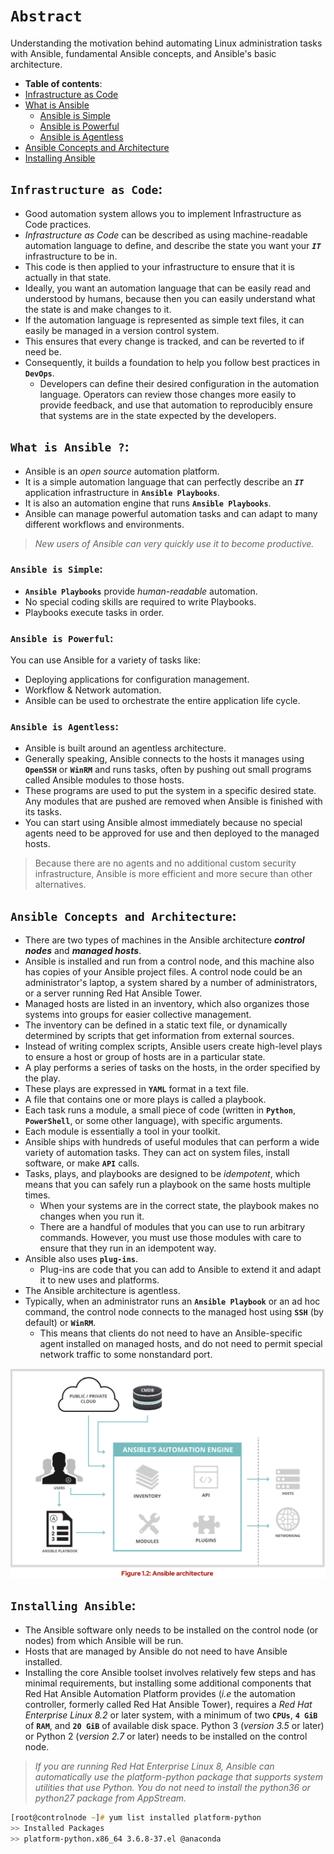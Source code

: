 # **`Abstract`**

Understanding the motivation behind automating Linux administration tasks with Ansible, fundamental Ansible concepts, and Ansible's basic architecture.

-  **Table of contents**:
  - [Infrastructure as Code](#infrastructure-as-code)
  - [What is Ansible](#what-is-ansible)
    - [Ansible is Simple](#ansible-is-simple)
    - [Ansible is Powerful](#ansible-is-powerful)
    - [Ansible is Agentless](#ansible-is-agentless)
  - [Ansible Concepts and Architecture](#ansible-concepts-and-architecture)
  - [Installing Ansible](#installing-ansible)


## **`Infrastructure as Code`**:

- Good automation system allows you to implement Infrastructure as Code practices. 
- *Infrastructure as Code* can be described as using machine-readable automation language to define, and describe the state you want your ***`IT`*** infrastructure to be in. 
- This code is then applied to your infrastructure to ensure that it is actually in that state.
- Ideally, you want an automation language that can be easily read and understood by humans, because then you can easily understand what the state is and make changes to it. 
- If the automation language is represented as simple text files, it can easily be managed in a version control system.
- This ensures that every change is tracked, and can be reverted to if need be.
- Consequently, it builds a foundation to help you follow best practices in **`DevOps`**. 
  - Developers can define their desired configuration in the automation language. Operators can review those changes more easily to provide feedback, and use that automation to reproducibly ensure that systems are in the state expected by the developers.

## **`What is Ansible ?`**:

- Ansible is an *open source* automation platform. 
- It is a simple automation language that can perfectly describe an ***`IT`*** application infrastructure in **`Ansible Playbooks`**. 
- It is also an automation engine that runs **`Ansible Playbooks`**.
- Ansible can manage powerful automation tasks and can adapt to many different workflows and environments. 

> *New users of Ansible can very quickly use it to become productive.*

### **`Ansible is Simple`**:

- **`Ansible Playbooks`** provide *human-readable* automation. 
- No special coding skills are required to write Playbooks. 
- Playbooks execute tasks in order.

### **`Ansible is Powerful`**:

You can use Ansible for a variety of tasks like:
- Deploying applications for configuration management.
- Workflow & Network automation. 
- Ansible can be used to orchestrate the entire application life cycle.

### **`Ansible is Agentless`**:

- Ansible is built around an agentless architecture. 
- Generally speaking, Ansible connects to the hosts it manages using **`OpenSSH`** or **`WinRM`** and runs tasks, often by pushing out small programs called Ansible modules to those hosts. 
- These programs are used to put the system in a specific desired state. Any modules that are pushed are removed when Ansible is finished with its tasks. 
- You can start using Ansible almost immediately because no special agents need to be approved for use and then deployed to the managed hosts. 

> Because there are no agents and no additional custom security infrastructure, Ansible is more efficient and more secure than other alternatives.

## **`Ansible Concepts and Architecture`**:

- There are two types of machines in the Ansible architecture ***control nodes*** and ***managed hosts***. 
- Ansible is installed and run from a control node, and this machine also has copies of your Ansible project files. A control node could be an administrator's laptop, a system shared by a number of administrators, or a server running Red Hat Ansible Tower.
- Managed hosts are listed in an inventory, which also organizes those systems into groups for easier collective management. 
- The inventory can be defined in a static text file, or dynamically determined by scripts that get information from external sources.
- Instead of writing complex scripts, Ansible users create high-level plays to ensure a host or group of hosts are in a particular state. 
- A play performs a series of tasks on the hosts, in the order specified by the play. 
- These plays are expressed in **`YAML`** format in a text file. 
- A file that contains one or more plays is called a playbook.
- Each task runs a module, a small piece of code (written in **`Python`**, **`PowerShell`**, or some other language), with specific arguments. 
- Each module is essentially a tool in your toolkit. 
- Ansible ships with hundreds of useful modules that can perform a wide variety of automation tasks. They can act on system files, install software, or make **`API`** calls.
- Tasks, plays, and playbooks are designed to be *idempotent*, which means that you can safely run a playbook on the same hosts multiple times. 
  - When your systems are in the correct state, the playbook makes no changes when you run it. 
  - There are a handful of modules that you can use to run arbitrary commands. However, you must use those modules with care to ensure that they run in an idempotent way.
- Ansible also uses **`plug-ins`**. 
  - Plug-ins are code that you can add to Ansible to extend it and adapt it to new uses and platforms.
- The Ansible architecture is agentless.  
- Typically, when an administrator runs an **`Ansible Playbook`** or an ad hoc command, the control node connects to the managed host using **`SSH`** (by default) or **`WinRM`**. 
  -  This means that clients do not need to have an Ansible-specific agent installed on managed hosts, and do not need to permit special network traffic to some nonstandard port.



![alt text](https://github.com/pr3sh/openshift/blob/main/rhel_ansible_automation/images/ansible_architecture.png)


## **`Installing Ansible`**:

- The Ansible software only needs to be installed on the control node (or nodes) from which Ansible will be run. 
- Hosts that are managed by Ansible do not need to have Ansible installed.
- Installing the core Ansible toolset involves relatively few steps and has minimal requirements, but installing some additional components that Red Hat Ansible Automation Platform provides (*i.e* the automation controller, formerly called Red Hat Ansible Tower), requires a *Red Hat Enterprise Linux 8.2* or later system, with a minimum of two **`CPUs`**, **`4 GiB`** of **`RAM`**, and **`20 GiB`** of available disk space.
Python 3 (*version 3.5* or later) or Python 2 (*version 2.7* or later) needs to be installed on the control node.


> *If you are running Red Hat Enterprise Linux 8, Ansible can automatically use the platform-python package that supports system utilities that use Python. You do not need to install the python36 or python27 package from AppStream.*

```zsh
[root@controlnode ~]# yum list installed platform-python 
>> Installed Packages
>> platform-python.x86_64 3.6.8-37.el @anaconda
```











